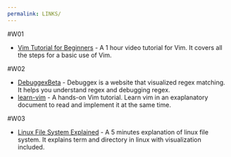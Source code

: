 ```yaml
---
permalink: LINKS/
---
```


#W01
* [Vim Tutorial for Beginners](https://www.youtube.com/watch?v=RZ4p-saaQkc) - A 1 hour video tutorial for Vim. It covers all the steps for a basic use of Vim.

#W02
* [DebuggexBeta](debuggex.com) - Debuggex is a website that visualized regex matching. It helps you understand regex and debugging regex.
* [learn-vim](https://github.com/dofy/learn-vim) - A hands-on Vim tutorial. Learn vim in an exaplanatory document to read and implement it at the same time.

#W03
* [Linux File System Explained](https://www.youtube.com/watch?v=bbmWOjuFmgA) - A 5 minutes explanation of linux file system. It explains term and directory in linux with visualization included. 
